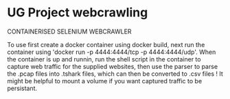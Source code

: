 # UG Project webcrawling
CONTAINERISED SELENIUM WEBCRAWLER

To use first create a docker container using docker build, next run the container using 'docker run -p 4444:4444/tcp -p 4444:4444/udp'. When the container is up and runnin, run the shell script in the container to capture web traffic for the supplied websites, then use the parser to parse the .pcap files into .tshark files, which can then be converted to .csv files ! It might be helpful to mount a volume if you want captured traffic to be persistant.
